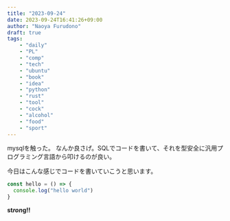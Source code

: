 ```yaml
---
title: "2023-09-24"
date: 2023-09-24T16:41:26+09:00
author: "Naoya Furudono"
draft: true
tags:
    - "daily"
    - "PL"
    - "comp"
    - "tech"
    - "ubuntu"
    - "book"
    - "idea"
    - "python"
    - "rust"
    - "tool"
    - "cock"
    - "alcohol"
    - "food"
    - "sport"
---
```


mysqlを触った。
なんか良さげ。SQLでコードを書いて、それを型安全に汎用プログラミング言語から叩けるのが良い。

今日はこんな感じでコードを書いていこうと思います。

```typescript
const hello = () => {
  console.log("hello world")
}
```

__st*ron*g!!__